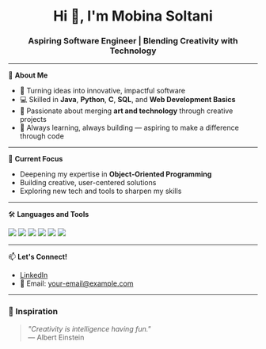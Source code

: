 <h1 align="center">Hi 👋, I'm Mobina Soltani</h1>
<h3 align="center">Aspiring Software Engineer | Blending Creativity with Technology</h3>

---

🌟 **About Me**
- 🎨 Turning ideas into innovative, impactful software
- 💻 Skilled in **Java**, **Python**, **C**, **SQL**, and **Web Development Basics**
- 🚀 Passionate about merging **art and technology** through creative projects
- 🎯 Always learning, always building — aspiring to make a difference through code

---

🌱 **Current Focus**
- Deepening my expertise in **Object-Oriented Programming**
- Building creative, user-centered solutions
- Exploring new tech and tools to sharpen my skills

---

🛠️ **Languages and Tools**

<p align="left">
  <img src="https://img.shields.io/badge/Java-ED8B00?style=for-the-badge&logo=java&logoColor=white" />
  <img src="https://img.shields.io/badge/Python-3776AB?style=for-the-badge&logo=python&logoColor=white" />
  <img src="https://img.shields.io/badge/C-00599C?style=for-the-badge&logo=c&logoColor=white" />
  <img src="https://img.shields.io/badge/SQL-4479A1?style=for-the-badge&logo=postgresql&logoColor=white" />
  <img src="https://img.shields.io/badge/GitHub-181717?style=for-the-badge&logo=github&logoColor=white" />
  <img src="https://img.shields.io/badge/HTML5-E34F26?style=for-the-badge&logo=html5&logoColor=white" />
</p>

---

📫 **Let's Connect!**
- [LinkedIn](https://www.linkedin.com/in/mobinasoltani/)  
- 📧 Email: your-email@example.com

---

### 📖 Inspiration
> *"Creativity is intelligence having fun."*  
> — Albert Einstein

